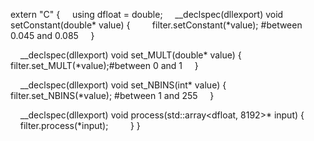 extern "C" {
    using dfloat = double;
    __declspec(dllexport) void setConstant(double* value) {
        filter.setConstant(*value); #between 0.045 and 0.085
    }

    __declspec(dllexport) void set_MULT(double* value) {
        filter.set_MULT(*value);#between 0 and 1
    }

    __declspec(dllexport) void set_NBINS(int* value) {
        filter.set_NBINS(*value); #between 1 and 255
    }

    __declspec(dllexport) void process(std::array<dfloat, 8192>* input) {
            filter.process(*input); 
        }
}
